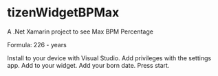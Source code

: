 # tizenWidgetBPMax
A .Net Xamarin project to see Max BPM Percentage 

Formula: 226 - years

Install to your device with Visual Studio.
Add privileges with the settings app.
Add to your widget.
Add your born date.
Press start.
